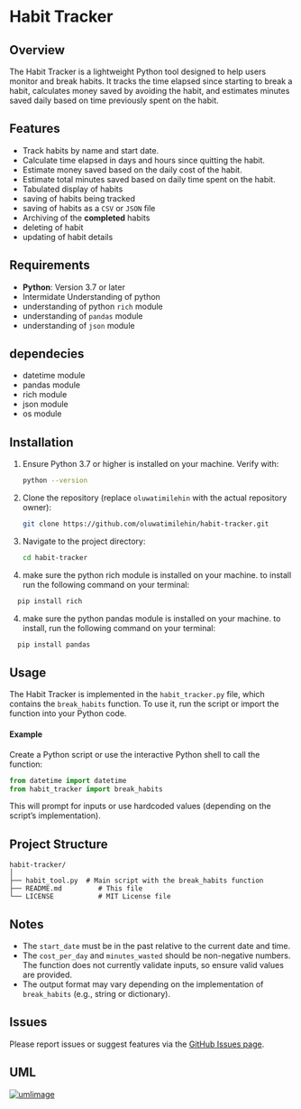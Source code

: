 # Habit Tracker

## Overview
The Habit Tracker is a lightweight Python tool designed to help users monitor and break habits. It tracks the time elapsed since starting to break a habit, calculates money saved by avoiding the habit, and estimates minutes saved daily based on time previously spent on the habit.

## Features
- Track habits by name and start date.
- Calculate time elapsed in days and hours since quitting the habit.
- Estimate money saved based on the daily cost of the habit.
- Estimate total minutes saved based on daily time spent on the habit.
- Tabulated display of habits 
- saving of habits being tracked
- saving of habits as a `CSV` or `JSON` file
- Archiving of the **completed** habits
- deleting of habit 
- updating of habit details

## Requirements
- **Python**: Version 3.7 or later
- Intermidate Understanding of python
- understanding of python `rich` module
- understanding of `pandas` module
- understanding of `json` module

## dependecies
- datetime module
- pandas module
- rich module
- json module
- os module

## Installation
1. Ensure Python 3.7 or higher is installed on your machine. Verify with:
   ```bash
   python --version
   ```
2. Clone the repository (replace `oluwatimilehin` with the actual repository owner):
   ```bash
   git clone https://github.com/oluwatimilehin/habit-tracker.git
   ```
3. Navigate to the project directory:
   ```bash
   cd habit-tracker
   ```
4. make sure the python rich module is installed on your machine. to install run the following command on your terminal:
 ```bash
   pip install rich
 ```
 4. make sure the python pandas module is installed on your machine. to install, run the following command on your terminal:
 ```bash
   pip install pandas
 ```
## Usage
The Habit Tracker is implemented in the `habit_tracker.py` file, which contains the `break_habits` function. To use it, run the script or import the function into your Python code.


#### Example
Create a Python script or use the interactive Python shell to call the function:

```python
from datetime import datetime
from habit_tracker import break_habits

```



This will prompt for inputs or use hardcoded values (depending on the script’s implementation).

## Project Structure
```
habit-tracker/
│
├── habit_tool.py  # Main script with the break_habits function
├── README.md         # This file
└── LICENSE           # MIT License file
```

## Notes
- The `start_date` must be in the past relative to the current date and time.
- The `cost_per_day` and `minutes_wasted` should be non-negative numbers. The function does not currently validate inputs, so ensure valid values are provided.
- The output format may vary depending on the implementation of `break_habits` (e.g., string or dictionary).

## Issues

Please report issues or suggest features via the [GitHub Issues page](https://github.com/oluwatimilehin/habit-tracker/issues).


## UML
[![umlimage](https://img.plantuml.biz/plantuml/svg/bLNHJjim57sFb7-uucKWqX-eKCKOJ7i02J7sD4tMhNDfFH8xifr2DUtVPpjEuvG4j9UgkUVuNf_Za_ZIMDIshIluXcjXuL4ZVoODF-vkuLhWHcETPtds2UvT7JTau4bfe5TBMc859JKaIv9SaCcpfkF0oKsFtugrHkt04_YJPm2yGcEWH4jMr0GN5rKWx5Uh0Vrjb9n6b9ckDoXBdC6quDinyhSJrEbrMq4mLhVSjfhoh5lKOM77Ywt_poJMjFJ4K0kcCIzZg7b1p0Z9arg9UyCqrIYaa9ibF5KARK1g8LjBXXdSKPa23MbEqZeR6LTrKv7rUD-mLfBs_QA-s6YrqMGCMwCUxT6sPdZUAApIGLmPozmq9sC_jRCND3RPMdJjpac1CD078t6h3qvYcXiUe9-_VEryhGcVMOUSdeqnDwCyGA62PIp4vxRnThDELQnHwKuc9PNa_HgLKFEjs8rhtZzc5UDcvojHsjTMSYjSze8gd-TEtdsqzmgZklFKyDFXmA9N1Ro8qcwN8AGzY_w74Lsxxsxue_fYTh5PkfaZsyv62pztIf9i7eaBlt5n0U_skWv6fQr6rlr7fmVYMF6sGkiI7XWcTjGfqX_kqTjKGFegzT-50fAm5Z2Hr08cOnhQzQbt6rUjhlQESZYRFdOZ2JSkHgaLIQpUDQ9m9rpIQtVGXnWza5UifDcAncLez78i5gluRLawLIuqGavHqiGjeGrPV4CQSZHB6ILcbfLcOPOqTSopvC7Gdf9dG-sZTgDTVqGUNF3CU17CTWfNIuzEjVMam-qqgo_SARFeQCWRL9d4b4jtURgxDy_-0G00)](https://editor.plantuml.com/uml/bLNHJjim57sFb7-uucKWqX-eKCKOJ7i02J7sD4tMhNDfFH8xifr2DUtVPpjEuvG4j9UgkUVuNf_Za_ZIMDIshIluXcjXuL4ZVoODF-vkuLhWHcETPtds2UvT7JTau4bfe5TBMc859JKaIv9SaCcpfkF0oKsFtugrHkt04_YJPm2yGcEWH4jMr0GN5rKWx5Uh0Vrjb9n6b9ckDoXBdC6quDinyhSJrEbrMq4mLhVSjfhoh5lKOM77Ywt_poJMjFJ4K0kcCIzZg7b1p0Z9arg9UyCqrIYaa9ibF5KARK1g8LjBXXdSKPa23MbEqZeR6LTrKv7rUD-mLfBs_QA-s6YrqMGCMwCUxT6sPdZUAApIGLmPozmq9sC_jRCND3RPMdJjpac1CD078t6h3qvYcXiUe9-_VEryhGcVMOUSdeqnDwCyGA62PIp4vxRnThDELQnHwKuc9PNa_HgLKFEjs8rhtZzc5UDcvojHsjTMSYjSze8gd-TEtdsqzmgZklFKyDFXmA9N1Ro8qcwN8AGzY_w74Lsxxsxue_fYTh5PkfaZsyv62pztIf9i7eaBlt5n0U_skWv6fQr6rlr7fmVYMF6sGkiI7XWcTjGfqX_kqTjKGFegzT-50fAm5Z2Hr08cOnhQzQbt6rUjhlQESZYRFdOZ2JSkHgaLIQpUDQ9m9rpIQtVGXnWza5UifDcAncLez78i5gluRLawLIuqGavHqiGjeGrPV4CQSZHB6ILcbfLcOPOqTSopvC7Gdf9dG-sZTgDTVqGUNF3CU17CTWfNIuzEjVMam-qqgo_SARFeQCWRL9d4b4jtURgxDy_-0G00)
